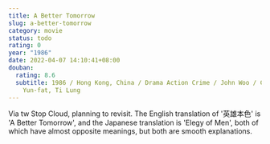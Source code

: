 ```yaml
---
title: A Better Tomorrow
slug: a-better-tomorrow
category: movie
status: todo
rating: 0
year: "1986"
date: 2022-04-07 14:10:41+08:00
douban:
  rating: 8.6
  subtitle: 1986 / Hong Kong, China / Drama Action Crime / John Woo / Chow
    Yun-fat, Ti Lung
---
```


Via tw Stop Cloud, planning to revisit. The English translation of '英雄本色' is 'A Better Tomorrow', and the Japanese translation is 'Elegy of Men', both of which have almost opposite meanings, but both are smooth explanations.
